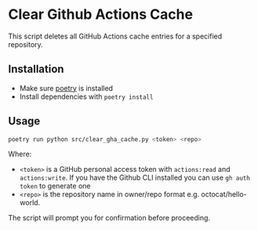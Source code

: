 # Clear Github Actions Cache

This script deletes all GitHub Actions cache entries for a specified repository.

## Installation

- Make sure [poetry](https://python-poetry.org/docs/#installation) is installed
- Install dependencies with `poetry install`

## Usage

```bash
poetry run python src/clear_gha_cache.py <token> <repo>
```

Where:

- `<token>` is a GitHub personal access token with `actions:read` and `actions:write`. If you have the Github CLI installed you can use `gh auth token` to generate one
- `<repo>` is the repository name in owner/repo format e.g. octocat/hello-world.

The script will prompt you for confirmation before proceeding.
